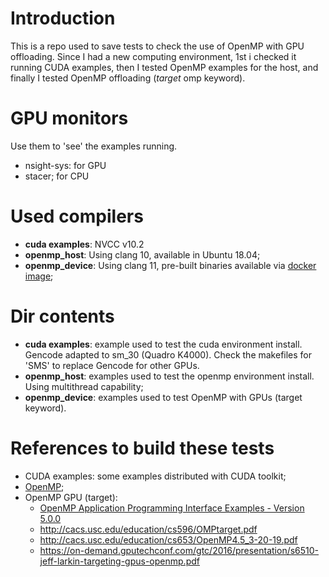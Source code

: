 # Introduction

This is a repo used to save tests to check the use of OpenMP with GPU offloading.
Since I had a new computing environment, 1st i checked it running CUDA examples,
then I tested OpenMP examples for the host, and finally I tested OpenMP offloading (*target* omp keyword).

# GPU monitors

Use them to 'see' the examples running.

- nsight-sys: for GPU
- stacer; for CPU

# Used compilers

- **cuda examples**: NVCC v10.2
- **openmp_host**: Using clang 10, available in Ubuntu 18.04;
- **openmp_device**: Using clang 11, pre-built binaries available via [docker image](https://hub.docker.com/r/silkeh/clang/tags?page=1&ordering=last_updated);


# Dir contents

 - **cuda examples**: example used to test the cuda environment install. Gencode adapted to sm_30 (Quadro K4000). Check the makefiles for 'SMS' to replace Gencode for other GPUs.
 - **openmp_host**: examples used to test the openmp environment install. Using multithread capability;
- **openmp_device**: examples used to test OpenMP with GPUs (target keyword).

# References to build these tests

 - CUDA examples: some examples distributed with CUDA toolkit;
 - [OpenMP](https://wrf.ecse.rpi.edu/wiki/ParallelComputingSpring2014/openmp/people.sc.fsu.edu/openmp/openmp.html);
 - OpenMP GPU (target):
    - [OpenMP Application Programming Interface Examples - Version 5.0.0](https://www.openmp.org/wp-content/uploads/openmp-examples-5.0.0.pdf)
    - http://cacs.usc.edu/education/cs596/OMPtarget.pdf
    - http://cacs.usc.edu/education/cs653/OpenMP4.5_3-20-19.pdf
    - https://on-demand.gputechconf.com/gtc/2016/presentation/s6510-jeff-larkin-targeting-gpus-openmp.pdf
